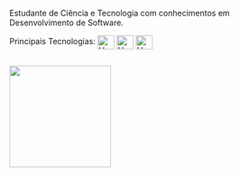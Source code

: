 Estudante de Ciência e Tecnologia com conhecimentos em Desenvolvimento de Software.
  
Principais Tecnologias: 
  <img align="center" alt="Hen-React" height="25" width="30" src="https://cdn.jsdelivr.net/gh/devicons/devicon/icons/html5/html5-plain.svg">
  <img align="center" alt="Hen-React" height="25" width="30" src="https://cdn.jsdelivr.net/gh/devicons/devicon/icons/css3/css3-plain.svg" />
  <img align="center" alt="Hen-React" height="25" width="30" src="https://cdn.jsdelivr.net/gh/devicons/devicon/icons/javascript/javascript-plain.svg" />
  
##

<div>
  <img height="180em" src="https://github-readme-stats.vercel.app/api/top-langs/?username=henriquexaud&layout=compact&langs_count=16&theme=dark"/>
</div>
